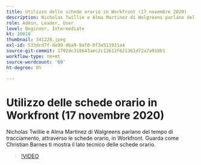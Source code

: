 ```yaml
---
title: Utilizzo delle schede orario in Workfront (17 novembre 2020)
description: Nicholas Twillie e Alma Martinez di Walgreens parlano del tempo di tracciamento, attraverso le schede orario, in Workfront. Allora guarda come Christian Barnes mostra... (Le descrizioni dovrebbero essere tra 60 e 160 caratteri)
role: Admin, Leader, User
level: Beginner, Intermediate
kt: 10010
thumbnail: 341228.jpeg
exl-id: 533dcd7f-de99-4ba9-9af0-0f3a511931a4
source-git-commit: 1792dc318643aec2c12613f621361d72a7a918b1
workflow-type: tm+mt
source-wordcount: '69'
ht-degree: 0%

---
```


# Utilizzo delle schede orario in Workfront (17 novembre 2020)

Nicholas Twillie e Alma Martinez di Walgreens parlano del tempo di tracciamento, attraverso le schede orario, in Workfront. Guarda come Christian Barnes ti mostra il lato tecnico delle schede orario.

>[!VIDEO](https://video.tv.adobe.com/v/341228/?quality=12&learn=on)
